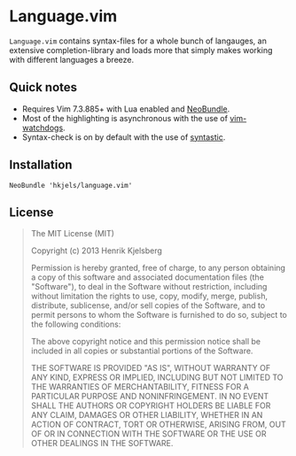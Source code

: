 
# Language.vim

`Language.vim` contains syntax-files for a whole bunch of langauges, an
extensive completion-library and loads more that simply makes working with
different languages a breeze.


## Quick notes

* Requires Vim 7.3.885+ with Lua enabled and [NeoBundle](/Shougo/neobundle.vim).
* Most of the highlighting is asynchronous with the use of [vim-watchdogs](/osyo-manga/vim-watchdogs).
* Syntax-check is on by default with the use of [syntastic](/scrooloose/syntastic).


## Installation

```vim
NeoBundle 'hkjels/language.vim'
```


## License

> The MIT License (MIT)
>
> Copyright (c) 2013 Henrik Kjelsberg
>
> Permission is hereby granted, free of charge, to any person obtaining a copy of
> this software and associated documentation files (the "Software"), to deal in
> the Software without restriction, including without limitation the rights to
> use, copy, modify, merge, publish, distribute, sublicense, and/or sell copies of
> the Software, and to permit persons to whom the Software is furnished to do so,
> subject to the following conditions:
>
> The above copyright notice and this permission notice shall be included in all
> copies or substantial portions of the Software.
>
> THE SOFTWARE IS PROVIDED "AS IS", WITHOUT WARRANTY OF ANY KIND, EXPRESS OR
> IMPLIED, INCLUDING BUT NOT LIMITED TO THE WARRANTIES OF MERCHANTABILITY, FITNESS
> FOR A PARTICULAR PURPOSE AND NONINFRINGEMENT. IN NO EVENT SHALL THE AUTHORS OR
> COPYRIGHT HOLDERS BE LIABLE FOR ANY CLAIM, DAMAGES OR OTHER LIABILITY, WHETHER
> IN AN ACTION OF CONTRACT, TORT OR OTHERWISE, ARISING FROM, OUT OF OR IN
> CONNECTION WITH THE SOFTWARE OR THE USE OR OTHER DEALINGS IN THE SOFTWARE.

